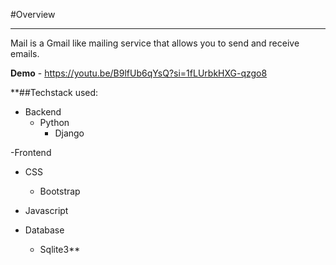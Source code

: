 #Overview

________________________________________________________________________________

Mail is a Gmail like mailing service that allows you to send and receive emails.

**Demo** - https://youtu.be/B9lfUb6qYsQ?si=1fLUrbkHXG-qzgo8

**##Techstack used:
- Backend
  - Python
    - Django

-Frontend
  - CSS
    - Bootstrap
  - Javascript

- Database
   - Sqlite3**
